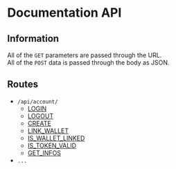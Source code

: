 # Documentation API

## Information
All of the ``GET`` parameters are passed through the URL.  
All of the ``POST`` data is passed through the body as JSON.  

## Routes
- ``/api/account/``
    - [LOGIN](./routes/account/LOGIN.md)
    - [LOGOUT](./routes/account/LOGOUT.md)
    - [CREATE](./routes/account/REGISTER.md)
    - [LINK_WALLET](./routes/account/LINK_WALLET.md)
    - [IS_WALLET_LINKED](./routes/account/IS_WALLET_LINKED.md)
    - [IS_TOKEN_VALID](./routes/account/IS_TOKEN_VALID.md)
    - [GET_INFOS](./routes/account/GET_INFOS.md)
- ``...``
